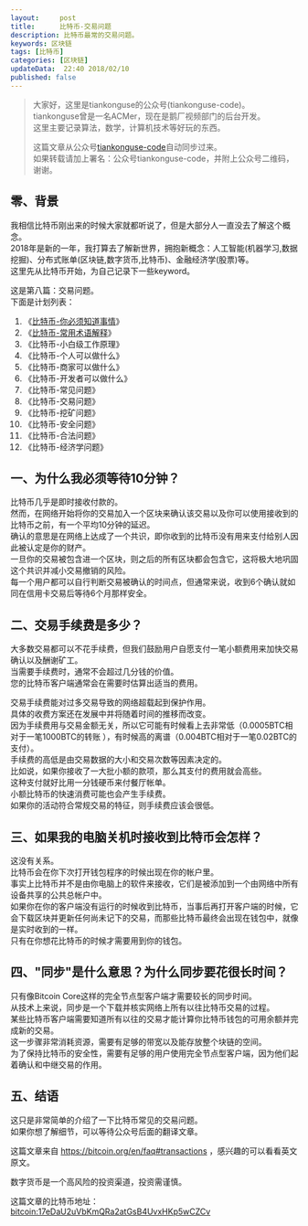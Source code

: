 ```yaml
---   
layout:     post  
title:      比特币-交易问题  
description: 比特币最常的交易问题。  
keywords: 区块链  
tags: [比特币]  
categories: [区块链]  
updateData:  22:40 2018/02/10
published: false  
---  
```

  
  
>   
> 大家好，这里是tiankonguse的公众号(tiankonguse-code)。    
> tiankonguse曾是一名ACMer，现在是鹅厂视频部门的后台开发。    
> 这里主要记录算法，数学，计算机技术等好玩的东西。   
>      
> 这篇文章从公众号[tiankonguse-code](https://mp.weixin.qq.com/s/XD3ZL6cUSDh4UCrC8eMoLw)自动同步过来。    
> 如果转载请加上署名：公众号tiankonguse-code，并附上公众号二维码，谢谢。  
>    
  

## 零、背景 

我相信比特币刚出来的时候大家就都听说了，但是大部分人一直没去了解这个概念。  
2018年是新的一年，我打算去了解新世界，拥抱新概念：人工智能(机器学习,数据挖掘)、分布式账单(区块链,数字货币,比特币)、金融经济学(股票)等。  
这里先从比特币开始，为自己记录下一些keyword。  


这是第八篇：交易问题。  
下面是计划列表：  

1. 《[比特币-你必须知道事情](http://mp.weixin.qq.com/s/pu8e18eC2mBQxB9z01ETjg)》  
2. 《[比特币-常用术语解释](https://mp.weixin.qq.com/s/3P9Tv6iO89p6xHpD1r_41Q)》  
3. 《比特币-小白级工作原理》  
4. 《比特币-个人可以做什么》  
5. 《比特币-商家可以做什么》  
6. 《比特币-开发者可以做什么》  
7. 《比特币-常见问题》   
8. 《比特币-交易问题》  
9. 《比特币-挖矿问题》  
10. 《比特币-安全问题》  
11. 《比特币-合法问题》  
12. 《比特币-经济学问题》 



## 一、为什么我必须等待10分钟？

比特币几乎是即时接收付款的。  
然而，在网络开始将你的交易加入一个区块来确认该交易以及你可以使用接收到的比特币之前，有一个平均10分钟的延迟。  
确认的意思是在网络上达成了一个共识，即你收到的比特币没有用来支付给别人因此被认定是你的财产。  
一旦你的交易被包含进一个区块，则之后的所有区块都会包含它，这将极大地巩固这个共识并减小交易撤销的风险。  
每一个用户都可以自行判断交易被确认的时间点，但通常来说，收到6个确认就如同在信用卡交易后等待6个月那样安全。  


## 二、交易手续费是多少？

大多数交易都可以不花手续费，但我们鼓励用户自愿支付一笔小额费用来加快交易确认以及酬谢矿工。  
当需要手续费时，通常不会超过几分钱的价值。  
您的比特币客户端通常会在需要时估算出适当的费用。  


交易手续费能对过多交易导致的网络超载起到保护作用。  
具体的收费方案还在发展中并将随着时间的推移而改变。  
因为手续费用与交易金额无关，所以它可能有时候看上去非常低（0.0005BTC相对于一笔1000BTC的转账 ），有时候高的离谱（0.004BTC相对于一笔0.02BTC的支付）。  
手续费的高低是由交易数据的大小和交易次数等因素决定的。  
比如说，如果你接收了一大批小额的款项，那么其支付的费用就会高些。  
这种支付就好比用一分钱硬币来付餐厅帐单。  
小额比特币的快速消费可能也会产生手续费。  
如果你的活动符合常规交易的特征，则手续费应该会很低。  


## 三、如果我的电脑关机时接收到比特币会怎样？

这没有关系。  
比特币会在你下次打开钱包程序的时候出现在你的帐户里。  
事实上比特币并不是由你电脑上的软件来接收，它们是被添加到一个由网络中所有设备共享的公共总帐户中。  
如果你在你的客户端没有运行的时候收到比特币，当事后再打开客户端的时候，它会下载区块并更新任何尚未记下的交易，而那些比特币最终会出现在钱包中，就像是实时收到的一样。  
只有在你想花比特币的时候才需要用到你的钱包。  

## 四、"同步"是什么意思？为什么同步要花很长时间？


只有像Bitcoin Core这样的完全节点型客户端才需要较长的同步时间。  
从技术上来说，同步是一个下载并核实网络上所有以往比特币交易的过程。  
某些比特币客户端需要知道所有以往的交易才能计算你比特币钱包的可用余额并完成新的交易。  
这一步骤非常消耗资源，需要有足够的带宽以及能存放整个块链的空间。  
为了保持比特币的安全性，需要有足够的用户使用完全节点型客户端，因为他们起着确认和中继交易的作用。  

## 五、结语  


这只是非常简单的介绍了一下比特币常见的交易问题。  
如果你想了解细节，可以等待公众号后面的翻译文章。  

这篇文章来自 https://bitcoin.org/en/faq#transactions ，感兴趣的可以看看英文原文。  

 
数字货币是一个高风险的投资渠道，投资需谨慎。  

这篇文章的比特币地址： [bitcoin:17eDaU2uVbKmQRa2atGsB4UvxHKp5wCZCv](bitcoin:17eDaU2uVbKmQRa2atGsB4UvxHKp5wCZCv)     

